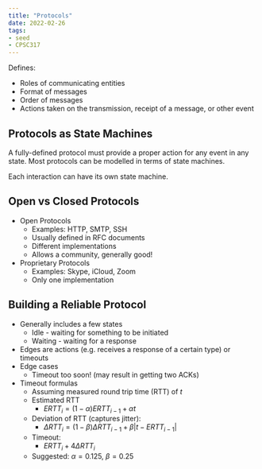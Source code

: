```yaml
---
title: "Protocols"
date: 2022-02-26
tags:
- seed
- CPSC317
---
```


Defines:  
- Roles of communicating entities  
- Format of messages  
- Order of messages  
- Actions taken on the transmission, receipt of a message, or other event

## Protocols as State Machines
A fully-defined protocol must provide a proper action for any event in any state. Most protocols can be modelled in terms of state machines.

Each interaction can have its own state machine.

## Open vs Closed Protocols
- Open Protocols
	- Examples: HTTP, SMTP, SSH
	- Usually defined in RFC documents
	- Different implementations
	- Allows a community, generally good!
- Proprietary Protocols
	- Examples: Skype, iCloud, Zoom
	- Only one implementation

## Building a Reliable Protocol
- Generally includes a few states
	- Idle - waiting for something to be initiated
	- Waiting - waiting for a response
- Edges are actions (e.g. receives a response of a certain type) or timeouts
- Edge cases
	- Timeout too soon! (may result in getting two ACKs)
- Timeout formulas
	- Assuming measured round trip time (RTT) of $t$
	- Estimated RTT
		- $ERTT_i = (1-\alpha) ERTT_{i-1} + \alpha t$
	- Deviation of RTT (captures jitter):
		- $\Delta RTT_i = (1 - \beta)\Delta RTT_{i-1} + \beta |t - ERTT_{i-1}|$
	- Timeout:
		- $ERTT_i + 4 \Delta RTT_{i}$
	- Suggested: $\alpha = 0.125$, $\beta = 0.25$